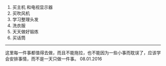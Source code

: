 1. 买主机 和电视显示器
2. 买吹风机
3. 学习整理头发
4. 洗衣服
5. 天天做好锻炼
6. 买话筒

----

这里每一件事都值得去做，而且不能拖拉，也不能因为一些小事而耽误了，应该学会安排事情，而不是一天只做一件事。
08.01.2016

